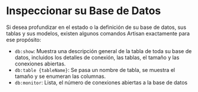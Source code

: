# Inspeccionar su Base de Datos

Si desea profundizar en el estado o la definición de su base de datos, sus tablas y sus modelos, existen algunos comandos Artisan exactamente para ese propósito:

- `db:show`: Muestra una descripción general de la tabla de toda su base de datos, incluidos los detalles de conexión, las tablas, el tamaño y las conexiones abiertas.
- `db:table {tableName}`: Se pasa un nombre de tabla, se muestra el tamaño y se enumeran las columnas.
- `db:monitor`: Lista, el número de conexiones abiertas a la base de datos
